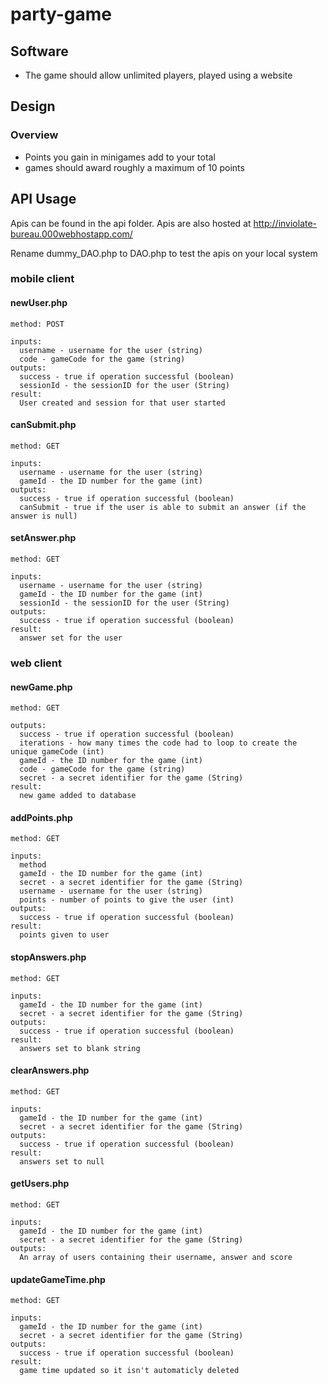 # party-game
## Software
* The game should allow unlimited players, played using a website

## Design

### Overview
* Points you gain in minigames add to your total 
* games should award roughly a maximum of 10 points

## API Usage

Apis can be found in the api folder. Apis are also hosted at http://inviolate-bureau.000webhostapp.com/

Rename dummy_DAO.php to DAO.php to test the apis on your local system

### mobile client
#### newUser.php
```
method: POST

inputs: 
  username - username for the user (string)
  code - gameCode for the game (string)
outputs: 
  success - true if operation successful (boolean)
  sessionId - the sessionID for the user (String)
result: 
  User created and session for that user started

```
#### canSubmit.php
```
method: GET

inputs: 
  username - username for the user (string)
  gameId - the ID number for the game (int)
outputs: 
  success - true if operation successful (boolean)
  canSubmit - true if the user is able to submit an answer (if the answer is null)
```
#### setAnswer.php
```
method: GET

inputs: 
  username - username for the user (string)
  gameId - the ID number for the game (int)
  sessionId - the sessionID for the user (String)
outputs: 
  success - true if operation successful (boolean)
result: 
  answer set for the user
```
### web client
#### newGame.php
```
method: GET

outputs: 
  success - true if operation successful (boolean)
  iterations - how many times the code had to loop to create the unique gameCode (int)
  gameId - the ID number for the game (int)
  code - gameCode for the game (string)
  secret - a secret identifier for the game (String)
result:
  new game added to database
```
#### addPoints.php
```
method: GET

inputs: 
  method
  gameId - the ID number for the game (int)
  secret - a secret identifier for the game (String)
  username - username for the user (string)
  points - number of points to give the user (int)
outputs: 
  success - true if operation successful (boolean)
result: 
  points given to user
```
#### stopAnswers.php
```
method: GET

inputs: 
  gameId - the ID number for the game (int)
  secret - a secret identifier for the game (String)
outputs: 
  success - true if operation successful (boolean)
result:
  answers set to blank string
```
#### clearAnswers.php
```
method: GET

inputs: 
  gameId - the ID number for the game (int)
  secret - a secret identifier for the game (String)
outputs: 
  success - true if operation successful (boolean)
result: 
  answers set to null
```
#### getUsers.php
```
method: GET

inputs: 
  gameId - the ID number for the game (int)
  secret - a secret identifier for the game (String)
outputs: 
  An array of users containing their username, answer and score
```
#### updateGameTime.php
```
method: GET

inputs: 
  gameId - the ID number for the game (int)
  secret - a secret identifier for the game (String)
outputs: 
  success - true if operation successful (boolean)
result: 
  game time updated so it isn't automaticly deleted
```
